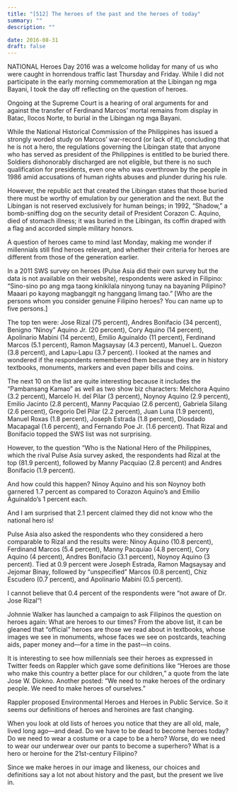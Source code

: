 ```yaml
---
title: "[512] The heroes of the past and the heroes of today"
summary: ""
description: ""

date: 2016-08-31
draft: false
---
```


NATIONAL Heroes Day 2016 was a welcome holiday for many of us who were caught in horrendous traffic last Thursday and Friday. While I did not participate in the early morning commemoration at the Libingan ng mga Bayani, I took the day off reflecting on the question of heroes.

Ongoing at the Supreme Court is a hearing of oral arguments for and against the transfer of Ferdinand Marcos’ mortal remains from display in Batac, Ilocos Norte, to burial in the Libingan ng mga Bayani.

While the National Historical Commission of the Philippines has issued a strongly worded study on Marcos’ war-record (or lack of it), concluding that he is not a hero, the regulations governing the Libingan state that anyone who has served as president of the Philippines is entitled to be buried there. Soldiers dishonorably discharged are not eligible, but there is no such qualification for presidents, even one who was overthrown by the people in 1986 amid accusations of human rights abuses and plunder during his rule.

However, the republic act that created the Libingan states that those buried there must be worthy of emulation by our generation and the next. But the Libingan is not reserved exclusively for human beings; in 1992, “Shadow,” a bomb-sniffing dog on the security detail of President Corazon C. Aquino, died of stomach illness; it was buried in the Libingan, its coffin draped with a flag and accorded simple military honors.

A question of heroes came to mind last Monday, making me wonder if millennials still find heroes relevant, and whether their criteria for heroes are different from those of the generation earlier.

In a 2011 SWS survey on heroes (Pulse Asia did their own survey but the data is not available on their website), respondents were asked in Filipino: “Sino-sino po ang mga taong kinikilala ninyong tunay na bayaning Pilipino? Maaari po kayong magbanggit ng hanggang limang tao.” [Who are the persons whom you consider genuine Filipino heroes? You can name up to five persons.]

The top ten were: Jose Rizal (75 percent), Andres Bonifacio (34 percent), Benigno “Ninoy” Aquino Jr. (20 percent), Cory Aquino (14 percent), Apolinario Mabini (14 percent), Emilio Aguinaldo (11 percent), Ferdinand Marcos (5.1 percent), Ramon Magsaysay (4.3 percent), Manuel L. Quezon (3.8 percent), and Lapu-Lapu (3.7 percent). I looked at the names and wondered if the respondents remembered them because they are in history textbooks, monuments, markers and even paper bills and coins.

The next 10 on the list are quite interesting because it includes the “Pambansang Kamao” as well as two show biz characters: Melchora Aquino (3.2 percent), Marcelo H. del Pilar (3 percent), Noynoy Aquino (2.9 percent), Emilio Jacinto (2.8 percent), Manny Pacquiao (2.6 percent), Gabriela Silang (2.6 percent), Gregorio Del Pilar (2.2 percent), Juan Luna (1.9 percent), Manuel Roxas (1.8 percent), Joseph Estrada (1.8 percent), Diosdado Macapagal (1.6 percent), and Fernando Poe Jr. (1.6 percent). That Rizal and Bonifacio topped the SWS list was not surprising.

However, to the question “Who is the National Hero of the Philippines, which the rival Pulse Asia survey asked, the respondents had Rizal at the top (81.9 percent), followed by Manny Pacquiao (2.8 percent) and Andres Bonifacio (1.9 percent).

And how could this happen? Ninoy Aquino and his son Noynoy both garnered 1.7 percent as compared to Corazon Aquino’s and Emilio Aguinaldo’s 1 percent each.

And I am surprised that 2.1 percent claimed they did not know who the national hero is!

Pulse Asia also asked the respondents who they considered a hero comparable to Rizal and the results were: Ninoy Aquino (10.8 percent), Ferdinand Marcos (5.4 percent), Manny Pacquiao (4.8 percent), Cory Aquino (4 percent), Andres Bonifacio (3.1 percent), Noynoy Aquino (3 percent). Tied at 0.9 percent were Joseph Estrada, Ramon Magsaysay and Jejomar Binay, followed by “unspecified” Marcos (0.8 percent), Chiz Escudero (0.7 percent), and Apolinario Mabini (0.5 percent).

I cannot believe that 0.4 percent of the respondents were “not aware of Dr. Jose Rizal”!

Johnnie Walker has launched a campaign to ask Filipinos the question on heroes again: What are heroes to our times? From the above list, it can be gleaned that “official” heroes are those we read about in textbooks, whose images we see in monuments, whose faces we see on postcards, teaching aids, paper money and—for a time in the past—in coins.

It is interesting to see how millennials see their heroes as expressed in Twitter feeds on Rappler which gave some definitions like “Heroes are those who make this country a better place for our children,” a quote from the late Jose W. Diokno. Another posted: “We need to make heroes of the ordinary people. We need to make heroes of ourselves.”

Rappler proposed Environmental Heroes and Heroes in Public Service. So it seems our definitions of heroes and heroines are fast changing.

When you look at old lists of heroes you notice that they are all old, male, lived long ago—and dead. Do we have to be dead to become heroes today? Do we need to wear a costume or a cape to be a hero? Worse, do we need to wear our underwear over our pants to become a superhero? What is a hero or heroine for the 21st-century Filipino?

Since we make heroes in our image and likeness, our choices and definitions say a lot not about history and the past, but the present we live in.
